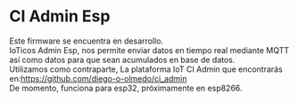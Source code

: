 # CI Admin Esp

Este firmware se encuentra en desarrollo.<br>
IoTicos Admin Esp, nos permite enviar datos en tiempo real mediante MQTT así como datos para que sean acumulados en base de datos. <br>
Utilizamos como contraparte, La plataforma IoT CI Admin que encontrarás en:https://github.com/diego-o-olmedo/ci_admin <br>
De momento, funciona para esp32, próximamente en esp8266. <br>
